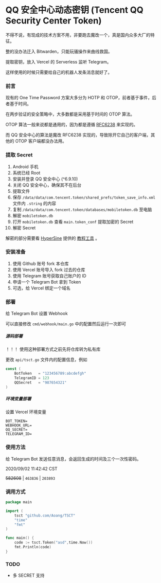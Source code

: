 # QQ 安全中心动态密钥 (Tencent QQ Security Center Token)

不得不说，有现成的技术方案不用，非要跑去魔改一个，真是国内众多大厂的特征。

整的没办法迁入 Bitwarden，只能玩骚操作来曲线救国。

提取密钥，放入 Vercel 的 Serverless 监听 Telegram。

这样使用的时候只需要给自己的机器人发条消息就好了。

### 前言

现有的 One Time Password 方案大多分为 HOTP 和 OTOP，前者基于事件，后者基于时间。

在两步验证的安全策略中，大多数都是采用基于时间的 OTOP 算法。

OTOP 算法一般来说都是通用的，因为都是遵循 [RFC6238](https://tools.ietf.org/html/rfc6238) 来实现的。

而 QQ 安全中心的算法是魔改 RFC6238 实现的，导致除开它自己的客户端，其他的 OTOP 客户端都没办法用。

### 提取 Secret
1. Android 手机
2. 系统已经 Root
3. 安装并登录 QQ 安全中心 (^6.9.10)
4. 关闭 QQ 安全中心，确保其不在后台
5. 提取文件
  1. 保存 `/data/data/com.tencent.token/shared_prefs/token_save_info.xml` 文件内 `.string` 的内容
  2. 复制 `/data/data/com.tencent.token/databases/mobiletoken.db` 至电脑
6. 解密 `mobiletoken.db`
7. 打开 `mobiletoken.db` 查看 `main.token_conf` 提取加密的 Secret 
8. 解密 Secret

解密的部分需要看 [HyperSine](https://github.com/HyperSine) 提供的 [教程工具](https://github.com/HyperSine/forensic-qqtoken#2-%E5%A6%82%E4%BD%95%E8%8E%B7%E5%8F%96secret) 。

### 安装准备
1. 使用 Github 账号 fork 本仓库
2. 使用 Vercel 账号导入 fork 过去的仓库
3. 使用 Telegram 账号获取自己账户的 ID
4. 申请一个 Telegram Bot 拿到 Token
5. 可选，给 Vercel 绑定一个域名

### 部署

给 Telegram Bot 设置 Webhook

可以直接修改 `cmd/webhook/main.go` 中的配置然后运行一次即可


##### 源码部署
！！！ 使用这种部署方式之前先将仓库转为私有库

更改 `api/tsct.go` 文件内的配置信息，例如
```go
const (
	BotToken   = "123456789:abcdefgh"
	TelegramID = 123
	QQSecret   = "987654321"
)
```


##### 环境变量部署

设置 Vercel 环境变量
```text
BOT_TOKEN=
WEBHOOK_URL=
QQ_SECRET=
TELEGRAM_ID=
```


### 使用方法

给 Telegram Bot 发送任意消息，会返回生成的时间及三个一次性密码。


2020/09/02 11:42:42 CST

~~582608~~  |  `463836`  |  `203893`


### 调用方式

```go
package main

import (
	tsct "github.com/Aoang/TSCT"
	"time"
	"fmt"
)

func main() {
	code := tsct.Token("asd",time.Now())
	fmt.Println(code)
}
```




### TODO
- 多 SECRET 支持






















